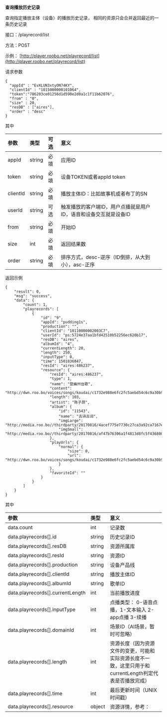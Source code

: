 **查询播放历史记录**

查询指定播放主体（设备）的播放历史记录， 相同的资源只会合并返回最近的一条历史记录

接口：/playrecord/list

方法：POST

示例： [http://player.roobo.net/playrecord/list](http://player.roobo.net/playrecord/list)

请求参数

```
{
  "appId" : "EvXLUN3xtyON74KY",
  "clientId" : "1015000000101064",
  "token":"786203ce01256d1d590e2d0a1c1f11b62076",
  "from" : "0",
  "size" : 20,
  "resDB" : ["aires"],
  "order" : "desc"
}
```

其中

| 参数 | 类型 | 可选 | 意义 |
| :--- | :--- | :--- | :--- |
| appId | string | 必填 | 应用ID |
| token | string | 必填 | 设备TOKEN或者appId token |
| clientId | string | 必填 | 播放主体ID：比如故事机或者布丁的SN |
| userId | string | 可选 | 触发播放的客户端ID，用户点播就是用户ID，语音和设备交互就是设备ID |
| from | string | 必填 | 开始ID |
| size | int | 必填 | 返回结果数 |
| order | string | 必填 | 排序方式，desc-逆序（ID倒排，从大到小），asc-正序 |

返回示例

```
{
    "result": 0,
    "msg": "success",
    "data": {
        "count": 1,
        "playrecords": [
            {
                "id": "9",
                "appId": "pudding1s",
                "production": "",
                "clientId": "10110000002003C7",
                "userId": "ps:5724e37aa1bfd42510b52256ec620b17",
                "resDB": "aires",
                "albumId": "4",
                "currentLength": 20,
                "length": 250,
                "inputType": 0,
                "time": 1501836847,
                "resId": "aires:486237",
                "resource": {
                    "resId": "aires:486237",
                    "type": 1,
                    "name": "登幽州台歌",
                    "content": "http://dwn.roo.bo/voices/songs/koudai/c1732e988e6fc2fc5aebd54c6c9a30b9.mp3",
                    "length": 103,
                    "artist": "陈子昂",
                    "album": {
                        "id": "11543",
                        "name": "古诗古词",
                        "imgLarge": "http://media.roo.bo//thirdparty/20170816/4acef775e7730c27ca3a92ca7167e7e6.png",
                        "imgSmall": "http://media.roo.bo//thirdparty/20170816/af47b76306a1f4813d8fc5f43680036c.png"
                    },
                    "playUrls": {
                        "normal": {
                            "size": 0,
                            "url": "http://dwn.roo.bo/voices/songs/koudai/c1732e988e6fc2fc5aebd54c6c9a30b9.mp3"
                        }
                    },
                    "favoriteId": ""
                }
            }
        ]
    }
}
```

其中

| 参数 | 类型 | 意义 |
| :--- | :--- | :--- |
| data.count | int | 记录数 |
| data.playrecords\[\].id | string | 历史记录ID |
| data.playrecords\[\].resDB | string | 资源所属库 |
| data.playrecords\[\].resId | string | 资源ID |
| data.playrecords\[\].production | string | 设备产品线 |
| data.playrecords\[\].clientId | string | 播放主体ID |
| data.playrecords\[\].albumId | string | 歌单ID |
| data.playrecords\[\].currentLength | int | 当前播放进度 |
| data.playrecords\[\].inputType | int | 点播类型： 0-语音点播，1-文本输入 2-app点播 3-续播 |
| data.playrecords\[\].domainId | int | 场景ID（AI场景，暂时可忽略） |
| data.playrecords\[\].length | int | 资源长度（因为资源文件的变更，可能和实际资源长度不一致，这里只用于和currentLength判定代表是否播放完成） |
| data.playrecords\[\].time | int | 最后更新时间（UNIX时间戳） |
| data.playrecords\[\].resource | object | 资源详情，参考： |



